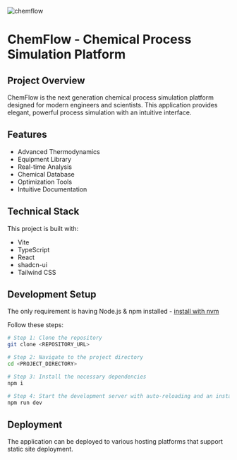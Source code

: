 
![chemflow](https://github.com/user-attachments/assets/6b7f1a5b-d4d4-4b7b-915a-5125b801e212)

# ChemFlow - Chemical Process Simulation Platform

## Project Overview

ChemFlow is the next generation chemical process simulation platform designed for modern engineers and scientists. This application provides elegant, powerful process simulation with an intuitive interface.

## Features

- Advanced Thermodynamics
- Equipment Library
- Real-time Analysis
- Chemical Database
- Optimization Tools
- Intuitive Documentation

## Technical Stack

This project is built with:

- Vite
- TypeScript
- React
- shadcn-ui
- Tailwind CSS

## Development Setup

The only requirement is having Node.js & npm installed - [install with nvm](https://github.com/nvm-sh/nvm#installing-and-updating)

Follow these steps:

```sh
# Step 1: Clone the repository
git clone <REPOSITORY_URL>

# Step 2: Navigate to the project directory
cd <PROJECT_DIRECTORY>

# Step 3: Install the necessary dependencies
npm i

# Step 4: Start the development server with auto-reloading and an instant preview
npm run dev
```

## Deployment

The application can be deployed to various hosting platforms that support static site deployment.
